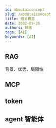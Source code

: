 ```yaml
---
id: aboutaiconcept
slug: /aboutaiconcept
title: 相关概念
date: 2002-09-26
authors: 鲸落
tags: [AI]
keywords: [AI]
---
```



## RAG 

背景、优势、局限性

## MCP

## token

## agent 智能体
